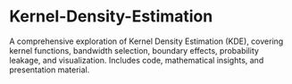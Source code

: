 # Kernel-Density-Estimation
A comprehensive exploration of Kernel Density Estimation (KDE), covering kernel functions, bandwidth selection, boundary effects, probability leakage, and visualization. Includes code, mathematical insights, and presentation material.
